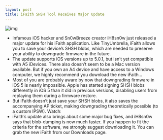 ```yaml
---
layout: post
title: iFaith SHSH Tool Receives Major Update
---
```

![img](http://media.idownloadblog.com/wp-content/uploads/2011/12/iFaith-Screenshot.png)
* Infamous iOS hacker and Sn0wBreeze creator iH8sn0w just released a major update for his iFaith application. Like TinyUmbrella, iFaith allows you to save your device’s SHSH blobs, which are needed to preserve your ability to downgrade firmware in the future.
* The update supports iOS versions up to 5.0.1, but isn’t yet compatible with A5 iDevices. There also doesn’t seem to be a Mac version available. But if you own an A4 device and have access to a Windows computer, we highly recommend you download the new iFaith…
* Most of you are probably aware by now that downgrading firmware in iOS 5 is nearly impossible. Apple has started signing SHSH blobs differently in iOS 5 than it did in previous versions, disabling users from replaying them during a firmware restore.
* But iFaith doesn’t just save your SHSH blobs, it also saves the accompanying AP ticket, making downgrading theoretically possible (to a custom IPSW). Watch:
* iFaith’s update also brings about some major bug fixes, and iH8sn0w says that blob-dumping is now much faster. If you happen to fit the criteria for the software, we strongly suggest downloading it. You can grab the new iFaith from our Downloads page.

